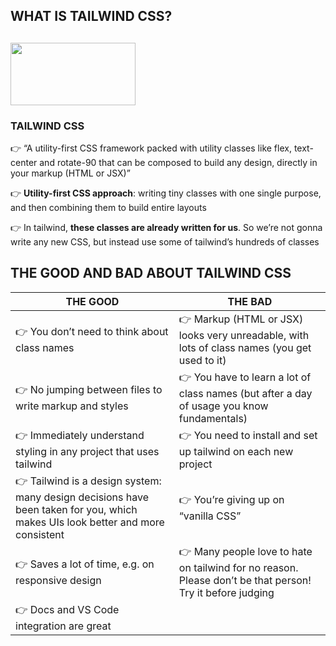 ## WHAT IS **TAILWIND CSS**?


<img src="https://upload.wikimedia.org/wikipedia/commons/d/d5/Tailwind_CSS_Logo.svg" width="200" height="100"></img>
--------------------------


### TAILWIND CSS 

👉 “A utility-first CSS framework packed with utility classes like flex, text-center and 
rotate-90 that can be composed to build any design, directly in your markup (HTML or JSX)”

👉 **Utility-first CSS approach**: writing tiny classes with one single purpose, and then combining them to build entire layouts

👉 In tailwind, **these classes are already written for us**. So we’re not gonna write any new CSS, but instead use some of tailwind’s hundreds of classes

## THE GOOD AND BAD ABOUT TAILWIND CSS

|THE GOOD|THE BAD|
|--------|-------|
|👉 You don’t need to think about class names|👉 Markup (HTML or JSX) looks very unreadable, with lots of class names (you get used to it)|
|👉 No jumping between files to write markup and styles|👉 You have to learn a lot of class names (but after a day of usage you know fundamentals)|
|👉 Immediately understand styling in any project that uses tailwind|👉 You need to install and set up tailwind on each new project|
|👉 Tailwind is a design system: many design decisions have been taken for you, which makes UIs look better and more consistent|👉 You’re giving up on “vanilla CSS” |
|👉 Saves a lot of time, e.g. on responsive design|👉 Many people love to hate on tailwind for no reason. Please don’t be that person! Try it before judging |
|👉 Docs and VS Code integration are great|
